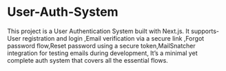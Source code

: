 # User-Auth-System
This project is a User Authentication System built with Next.js. It supports-User registration and login ,Email verification via a secure link ,Forgot password flow,Reset password using a secure token,MailSnatcher integration for testing emails during development,  It’s a minimal yet complete auth system that covers all the essential flows.
